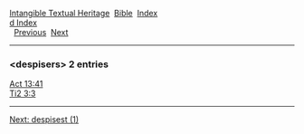 [Intangible Textual Heritage](../../index)  [Bible](../index) 
[Index](index)   
[d Index](_d_)  
  [Previous](c03068)  [Next](c03070) 

------------------------------------------------------------------------

### &lt;despisers&gt; 2 entries

[Act 13:41](../kjv/act013.htm#041)  
[Ti2 3:3](../kjv/ti2003.htm#003)  

------------------------------------------------------------------------

[Next: despisest (1)](c03070)
